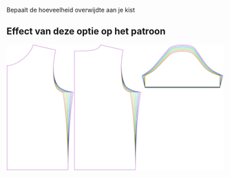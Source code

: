 
Bepaalt de hoeveelheid overwijdte aan je kist


## Effect van deze optie op het patroon
![Deze afbeelding toont het effect van deze optie door meerdere varianten die een andere waarde hebben voor deze optie te vervangen](teagan_chestease_sample.svg "Effect van deze optie op het patroon")